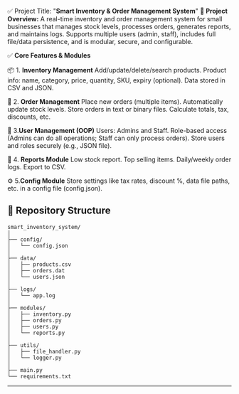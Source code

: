 ✅ Project Title: "**Smart Inventory & Order Management System**"
🎯 **Project Overview:**
A real-time inventory and order management system for small businesses that manages stock levels, processes orders, generates reports, and maintains logs. Supports multiple users (admin, staff), includes full file/data persistence, and is modular, secure, and configurable.

✅ **Core Features & Modules**

📦 1. **Inventory Management**
Add/update/delete/search products.
Product info: name, category, price, quantity, SKU, expiry (optional).
Data stored in CSV and JSON.

🧾 2. **Order Management**
Place new orders (multiple items).
Automatically update stock levels.
Store orders in text or binary files.
Calculate totals, tax, discounts, etc.

👥 3.**User Management (OOP)**
Users: Admins and Staff.
Role-based access (Admins can do all operations; Staff can only process orders).
Store users and roles securely (e.g., JSON file).

📂 4. **Reports Module**
Low stock report.
Top selling items.
Daily/weekly order logs.
Export to CSV.

⚙️ 5.**Config Module**
Store settings like tax rates, discount %, data file paths, etc. in a config file (config.json).

## 📂 Repository Structure
```
smart_inventory_system/
│
├── config/
│   └── config.json
│
├── data/
│   ├── products.csv
│   ├── orders.dat
│   └── users.json
│
├── logs/
│   └── app.log
│
├── modules/
│   ├── inventory.py
│   ├── orders.py
│   ├── users.py
│   └── reports.py
│
├── utils/
│   ├── file_handler.py
│   └── logger.py
│
├── main.py
└── requirements.txt

```
---

